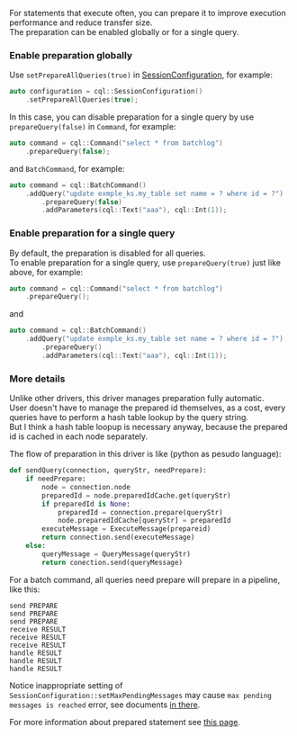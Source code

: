 For statements that execute often, you can prepare it to improve execution performance and reduce transfer size.<br/>
The preparation can be enabled globally or for a single query.<br/>

### Enable preparation globally

Use `setPrepareAllQueries(true)` in [SessionConfiguration](./SessionConfiguration.md#setprepareallqueriesbool), for example:

``` c++
auto configuration = cql::SessionConfiguration()
	.setPrepareAllQueries(true);
```

In this case, you can disable preparation for a single query by use `prepareQuery(false)` in `Command`, for example:

``` c++
auto command = cql::Command("select * from batchlog")
	.prepareQuery(false);
```

and `BatchCommand`, for example:

``` c++
auto command = cql::BatchCommand()
	.addQuery("update exmple_ks.my_table set name = ? where id = ?")
		.prepareQuery(false)
		.addParameters(cql::Text("aaa"), cql::Int(1));
```

### Enable preparation for a single query

By default, the preparation is disabled for all queries.<br/>
To enable preparation for a single query, use `prepareQuery(true)` just like above, for example:

``` c++
auto command = cql::Command("select * from batchlog")
	.prepareQuery();
```

and

``` c++
auto command = cql::BatchCommand()
	.addQuery("update exmple_ks.my_table set name = ? where id = ?")
		.prepareQuery()
		.addParameters(cql::Text("aaa"), cql::Int(1));
```

### More details

Unlike other drivers, this driver manages preparation fully automatic.<br/>
User doesn't have to manage the prepared id themselves, as a cost, every queries have to perform a hash table lookup by the query string.<br/>
But I think a hash table loopup is necessary anyway, because the prepared id is cached in each node separately.

The flow of preparation in this driver is like (python as pesudo language):

``` python
def sendQuery(connection, queryStr, needPrepare):
	if needPrepare:
		node = connection.node
		preparedId = node.preparedIdCache.get(queryStr)
		if preparedId is None:
			preparedId = connection.prepare(queryStr)
			node.preparedIdCache[queryStr] = preparedId
		executeMessage = ExecuteMessage(prepareid)
		return connection.send(executeMessage)
	else:
		queryMessage = QueryMessage(queryStr)
		return conection.send(queryMessage)
```

For a batch command, all queries need prepare will prepare in a pipeline, like this:

``` text
send PREPARE
send PREPARE
send PREPARE
receive RESULT
receive RESULT
receive RESULT
handle RESULT
handle RESULT
handle RESULT
```

Notice inappropriate setting of `SessionConfiguration::setMaxPendingMessages` may cause `max pending messages is reached` error, see documents [in there](./SessionConfiguration.md#setmaxpendingmessagesstdsize_t).

For more information about prepared statement see [this page](https://docs.datastax.com/en/developer/java-driver/3.1/manual/statements/prepared/).

